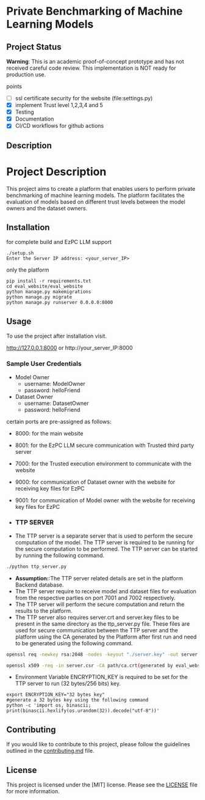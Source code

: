 # Private Benchmarking of Machine Learning Models

## Project Status
**Warning**: This is an academic proof-of-concept prototype and has not received careful code review. This implementation is NOT ready for production use.

points
- [ ] ssl certificate security for the website (file:settings.py)
- [x] implement Trust level 1,2,3,4 and 5
- [x] Testing
- [x] Documentation
- [x] CI/CD workflows for github actions
## Description

# Project Description

This project aims to create a platform that enables users to perform private benchmarking of machine learning models. The platform facilitates the evaluation of models based on different trust levels between the model owners and the dataset owners.

## Installation
for complete build and EzPC LLM support
```
./setup.sh
Enter the Server IP address: <your_server_IP>
```
only the platform
```
pip install -r requirements.txt
cd eval_website/eval_website
python manage.py makemigrations
python manage.py migrate
python manage.py runserver 0.0.0.0:8000
```

## Usage

To use the project after installation visit.

http://127.0.0.1:8000 or http://your_server_IP:8000

### Sample User Credentials
- Model Owner
    - username: ModelOwner
    - password: helloFriend
- Dataset Owner
    - username: DatasetOwner
    - password: helloFriend

certain ports are pre-assigned as follows:
- 8000: for the main website
- 8001: for the EzPC LLM secure communication with Trusted third party server
- 7000: for the Trusted execution environment to communicate with the website 
- 9000: for communication of Dataset owner with the website for receiving key files for EzPC
- 9001: for communication of Model owner with the website for receiving key files for EzPC

- ### TTP SERVER
- The TTP server is a separate server that is used to perform the secure computation of the model. The TTP server is required to be running for the secure computation to be performed. The TTP server can be started by running the following command.
```bash
./python ttp_server.py
```
- **Assumption:**:The TTP server related details are set in the platform Backend database.
- The TTP server require to receive model and dataset files for evaluation from the respective parties on port 7001 and 7002 respectively.
- The TTP server will perform the secure computation and return the results to the platform.
- The TTP server also requires server.crt and server.key files to be present in the same directory as the ttp_server.py file. These files are used for secure communication between the TTP server and the platform using the CA generated by the Platform after first run and need to be generated using the following command.
```bash
openssl req -newkey rsa:2048 -nodes -keyout "./server.key" -out server.csr -subj /CN=127.0.0.1

openssl x509 -req -in server.csr -CA path/ca.crt(generated by eval_website root) -CAkey /path/ca.key(generated by eval_website root) -CAcreateserial -out ./server.crt -days xxx
```
- Environment Variable ENCRYPTION_KEY is required to be set for the TTP server to run (32 bytes/256 bits) key.
 ```
 export ENCRYPTION_KEY="32 bytes key"
 #generate a 32 bytes key using the following command
 python -c 'import os, binascii; print(binascii.hexlify(os.urandom(32)).decode("utf-8"))'
 ```



## Contributing
If you would like to contribute to this project, please follow the guidelines outlined in the [contributing.md](CONTRIBUTING.md) file.

## License
This project is licensed under the [MIT] license. Please see the [LICENSE](LICENSE.txt) file for more information.
